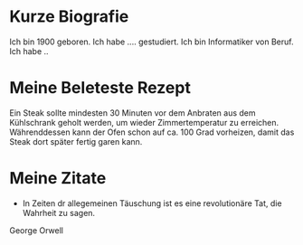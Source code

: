 # Kurze Biografie

Ich bin 1900 geboren. Ich habe .... gestudiert. Ich bin Informatiker von Beruf. Ich habe ..

# Meine Beleteste Rezept

Ein Steak sollte mindesten 30 Minuten vor dem Anbraten aus dem Kühlschrank geholt werden, um wieder Zimmertemperatur zu erreichen. Währenddessen kann der Ofen schon auf ca. 100 Grad vorheizen, damit das Steak dort später fertig garen kann.

# Meine Zitate

- In Zeiten dr allegemeinen Täuschung ist es eine revolutionäre Tat, die Wahrheit zu sagen.

George Orwell